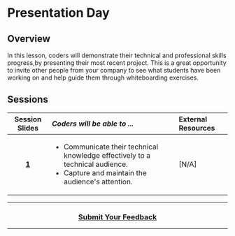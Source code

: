 
# Presentation Day

## Overview
In this lesson, coders will demonstrate their technical and professional skills progress,by presenting their most recent project. This is a great opportunity to invite other people from your company to see what students have been working on and help guide them through whiteboarding exercises.

## Sessions 
|Session Slides|*Coders will be able to ...*|External Resources
|:-------:|:-------|:-------|
|[**1**](https://docs.google.com/presentation/d/1KTlAu8XMnXGpMxoJtOlkd9qcem_3mOmxF2YeFSLLUFc/edit#slide=id.g418add0bf9_0_85)|<ul><li>Communicate their technical knowledge effectively to a technical audience.</li><li>Capture and maintain the audience's attention.</li></ul> |[N/A]|

----
<h3 align="center"><a href="https://docs.google.com/forms/d/e/1FAIpQLSeLpI-m6UKvIxk97F8R1iidFRaYXJ3dfcUuIjx2Pz0WMfO1SA/viewform">Submit Your Feedback</a> </h3>

----
